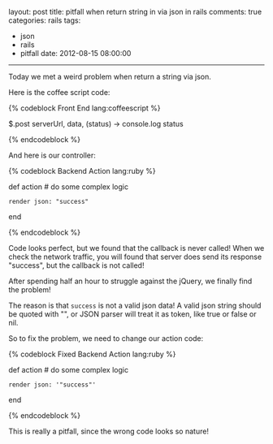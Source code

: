 layout: post
title: pitfall when return string in via json in rails
comments: true
categories: rails
tags:
  - json
  - rails
  - pitfall
date: 2012-08-15 08:00:00
---
Today we met a weird problem when return a string via json.

Here is the coffee script code:

{% codeblock Front End lang:coffeescript %}

$.post serverUrl, data, (status) ->
	console.log status

{% endcodeblock %}

And here is our controller:

{% codeblock Backend Action lang:ruby %}

def action
	# do some complex logic
	
	render json: "success"
end

{% endcodeblock %}

Code looks perfect, but we found that the callback is never called! When we check the network traffic, you will found that server does send its response "success", but the callback is not called!

After spending half an hour to struggle against the jQuery, we finally find the problem!

The reason is that `success` is not a valid json data! A valid json string should be quoted with "", or JSON parser will treat it as token, like true or false or nil.

So to fix the problem, we need to change our action code:

{% codeblock Fixed Backend Action lang:ruby %}

def action
	# do some complex logic
	
	render json: '"success"'
end

{% endcodeblock %}

This is really a pitfall, since the wrong code looks so nature!
